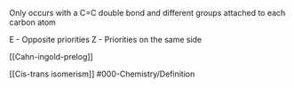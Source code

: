 Only occurs with a C=C double bond and different groups attached to each carbon atom

E - Opposite priorities
Z - Priorities on the same side

[[Cahn-ingold-prelog]]

[[Cis-trans isomerism]]
#000-Chemistry/Definition